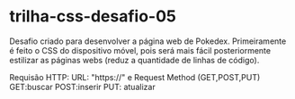 # trilha-css-desafio-05
Desafio criado para desenvolver a página web de Pokedex.
Primeiramente é feito o CSS do dispositivo móvel, pois será mais fácil posteriormente estilizar as páginas webs (reduz a quantidade de linhas de código).

Requisão HTTP: URL: "https://" e Request Method (GET,POST,PUT)
GET:buscar
POST:inserir
PUT: atualizar